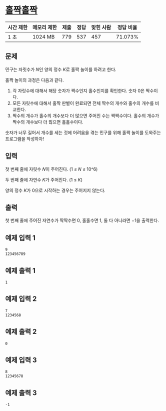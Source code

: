 # [홀짝홀짝](https://www.acmicpc.net/problem/31867)

| 시간 제한 | 메모리 제한 | 제출 | 정답 | 맞힌 사람 | 정답 비율 |
| --- | --- | --- | --- | --- | --- |
| 1 초 | 1024 MB | 779 | 537 | 457 | 71.073% |

## 문제

민구는 자릿수가 𝑁인 양의 정수 𝐾로 홀짝 놀이를 하려고 한다.

홀짝 놀이의 과정은 다음과 같다.

1. 각 자릿수에 대해서 해당 숫자가 짝수인지 홀수인지를 확인한다. 숫자 0은 짝수이다.
2. 모든 자릿수에 대해서 홀짝 판별이 완료되면 전체 짝수의 개수와 홀수의 개수를 비교한다.
3. 짝수의 개수가 홀수의 개수보다 더 많으면 주어진 수는 짝짝수이다. 홀수의 개수가 짝수의 개수보다 더 많으면 홀홀수이다.

숫자가 너무 길어서 개수를 세는 것에 어려움을 겪는 민구를 위해 홀짝 놀이를 도와주는 프로그램을 작성하자!

## 입력

첫 번째 줄에 자릿수 𝑁이 주어진다. (1 ≤ 𝑁 ≤ 10^6)

두 번째 줄에 자연수 𝐾가 주어진다. (1 ≤ 𝐾)

양의 정수 𝐾가 0으로 시작하는 경우는 주어지지 않는다.

## 출력

첫 번째 줄에 주어진 자연수가 짝짝수면 0, 홀홀수면 1, 둘 다 아니라면 −1을 출력한다.

## 예제 입력 1

```
9
123456789

```

## 예제 출력 1

```
1

```

## 예제 입력 2

```
7
1234568

```

## 예제 출력 2

```
0

```

## 예제 입력 3

```
8
12345678

```

## 예제 출력 3

```
-1
```
